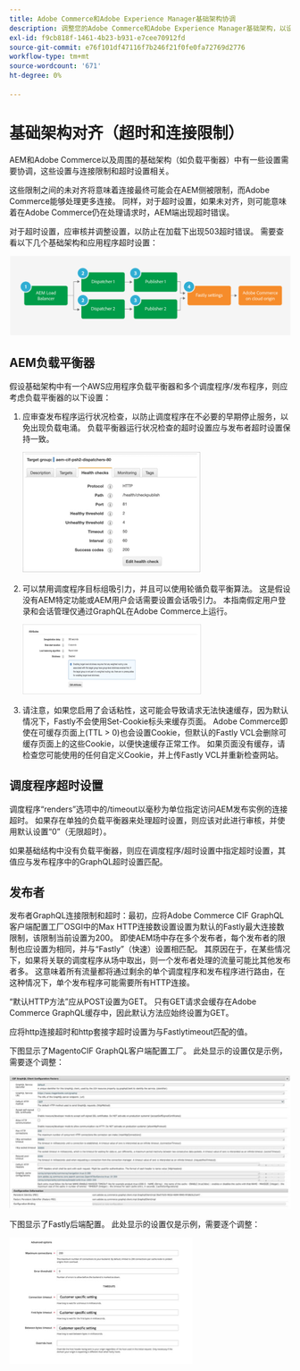 ```yaml
---
title: Adobe Commerce和Adobe Experience Manager基础架构协调
description: 调整您的Adobe Commerce和Adobe Experience Manager基础架构，以设置可接受的超时和连接限制。
exl-id: f9cb818f-1461-4b23-b931-e7cee70912fd
source-git-commit: e76f101df47116f7b246f21f0fe0fa72769d2776
workflow-type: tm+mt
source-wordcount: '671'
ht-degree: 0%

---
```


# 基础架构对齐（超时和连接限制）

AEM和Adobe Commerce以及周围的基础架构（如负载平衡器）中有一些设置需要协调，这些设置与连接限制和超时设置相关。

这些限制之间的未对齐将意味着连接最终可能会在AEM侧被限制，而Adobe Commerce能够处理更多连接。 同样，对于超时设置，如果未对齐，则可能意味着在Adobe Commerce仍在处理请求时，AEM端出现超时错误。

对于超时设置，应审核并调整设置，以防止在加载下出现503超时错误。 需要查看以下几个基础架构和应用程序超时设置：

![描述AEM超时和连接限制的编号图](../assets/commerce-at-scale/timeout-settings.svg)

## AEM负载平衡器

假设基础架构中有一个AWS应用程序负载平衡器和多个调度程序/发布程序，则应考虑负载平衡器的以下设置：

1. 应审查发布程序运行状况检查，以防止调度程序在不必要的早期停止服务，以免出现负载电涌。 负载平衡器运行状况检查的超时设置应与发布者超时设置保持一致。

   ![显示AEM负载平衡器运行状况检查的屏幕截图](../assets/commerce-at-scale/health-checks.png)

1. 可以禁用调度程序目标组吸引力，并且可以使用轮循负载平衡算法。 这是假设没有AEM特定功能或AEM用户会话需要设置会话吸引力。 本指南假定用户登录和会话管理仅通过GraphQL在Adobe Commerce上运行。

   ![显示AEM会话粘性属性的屏幕截图](../assets/commerce-at-scale/session-stickiness.png)

1. 请注意，如果您启用了会话粘性，这可能会导致请求无法快速缓存，因为默认情况下，Fastly不会使用Set-Cookie标头来缓存页面。 Adobe Commerce即使在可缓存页面上(TTL > 0)也会设置Cookie，但默认的Fastly VCL会删除可缓存页面上的这些Cookie，以便快速缓存正常工作。 如果页面没有缓存，请检查您可能使用的任何自定义Cookie，并上传Fastly VCL并重新检查网站。

## 调度程序超时设置

调度程序“renders”选项中的/timeout以毫秒为单位指定访问AEM发布实例的连接超时。 如果存在单独的负载平衡器来处理超时设置，则应该对此进行审核，并使用默认设置“0”（无限超时）。

如果基础结构中没有负载平衡器，则应在调度程序/超时设置中指定超时设置，其值应与发布程序中的GraphQL超时设置匹配。

## 发布者

发布者GraphQL连接限制和超时：最初，应将Adobe Commerce CIF GraphQL客户端配置工厂OSGI中的Max HTTP连接数设置设置为默认的Fastly最大连接数限制，该限制当前设置为200。 即使AEM场中存在多个发布者，每个发布者的限制也应设置为相同，并与“Fastly”（快速）设置相匹配。 其原因在于，在某些情况下，如果将关联的调度程序从场中取出，则一个发布者处理的流量可能比其他发布者多。 这意味着所有流量都将通过剩余的单个调度程序和发布程序进行路由，在这种情况下，单个发布程序可能需要所有HTTP连接。

“默认HTTP方法”应从POST设置为GET。 只有GET请求会缓存在Adobe Commerce GraphQL缓存中，因此默认方法应始终设置为GET。

应将http连接超时和http套接字超时设置为与Fastlytimeout匹配的值。

下图显示了MagentoCIF GraphQL客户端配置工厂。 此处显示的设置仅是示例，需要逐个调整：

![商务集成框架配置设置屏幕截图](../assets/commerce-at-scale/cif-config.png)

下图显示了Fastly后端配置。 此处显示的设置仅是示例，需要逐个调整：

![Fastly的“商务管理员”配置设置屏幕截图](../assets/commerce-at-scale/cif-config-advanced.png)
